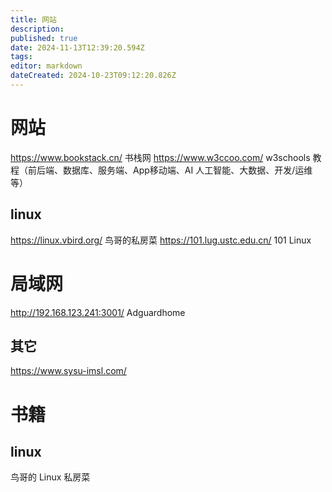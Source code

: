 ```yaml
---
title: 网站
description: 
published: true
date: 2024-11-13T12:39:20.594Z
tags: 
editor: markdown
dateCreated: 2024-10-23T09:12:20.826Z
---
```


# 网站

https://www.bookstack.cn/ 书栈网
https://www.w3ccoo.com/  w3schools 教程（前后端、数据库、服务端、App移动端、AI 人工智能、大数据、开发/运维等）
## linux
https://linux.vbird.org/ 鸟哥的私房菜
https://101.lug.ustc.edu.cn/ 101 Linux

# 局域网
http://192.168.123.241:3001/ Adguardhome

## 其它
https://www.sysu-imsl.com/
# 书籍
## linux
鸟哥的 Linux 私房菜 